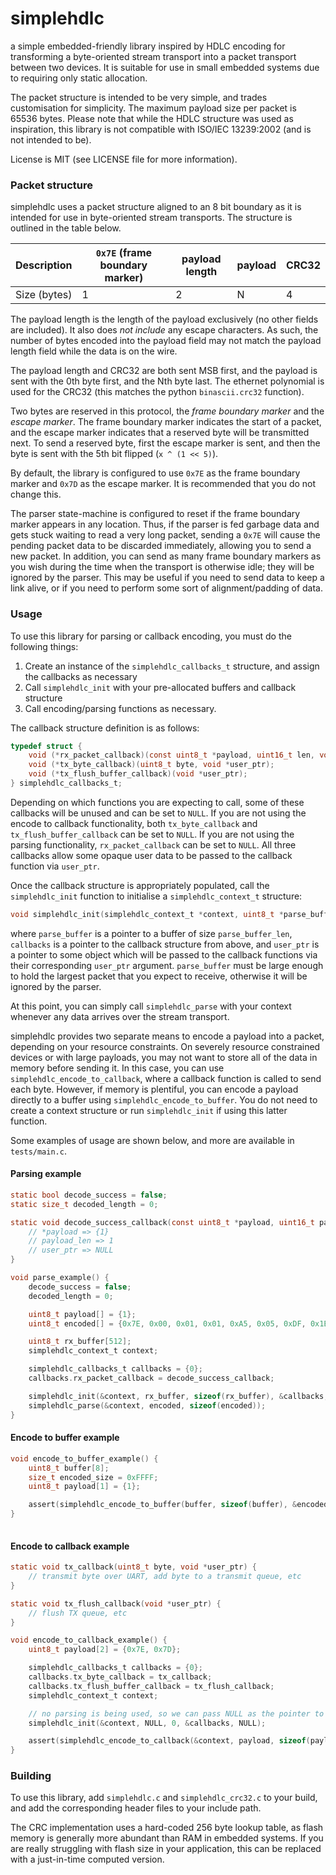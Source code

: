 # simplehdlc
a simple embedded-friendly library inspired by HDLC encoding for transforming a byte-oriented stream transport into a packet transport between two devices. It is suitable for use in small embedded systems due to requiring only static allocation.

The packet structure is intended to be very simple, and trades customisation for simplicity. The maximum payload size per packet is 65536 bytes. Please note that while the HDLC structure was used as inspiration, this library is not compatible with ISO/IEC 13239:2002 (and is not intended to be).

License is MIT (see LICENSE file for more information). 

### Packet structure

simplehdlc uses a packet structure aligned to an 8 bit boundary as it is intended for use in byte-oriented stream transports. The structure is outlined in the table below.

Description | `0x7E` (frame boundary marker) | payload length | payload | CRC32 
--- | --- | --- | --- | ---
Size (bytes) | 1 | 2 | N | 4 

The payload length is the length of the payload exclusively (no other fields are included). It also does *not include* any escape characters. As such, the number of bytes encoded into the payload field may not match the payload length field while the data is on the wire.

The payload length and CRC32 are both sent MSB first, and the payload is sent with the 0th byte first, and the Nth byte last. The ethernet polynomial is used for the CRC32 (this matches the python `binascii.crc32` function).

Two bytes are reserved in this protocol, the *frame boundary marker* and the *escape marker*. The frame boundary marker indicates the start of a packet, and the escape marker indicates that a reserved byte will be transmitted next. To send a reserved byte, first the escape marker is sent, and then the byte is sent with the 5th bit flipped (`x ^ (1 << 5)`).

By default, the library is configured to use `0x7E` as the frame boundary marker and `0x7D` as the escape marker. It is recommended that you do not change this. 

The parser state-machine is configured to reset if the frame boundary marker appears in any location. Thus, if the parser is fed garbage data and gets stuck waiting to read a very long packet, sending a `0x7E` will cause the pending packet data to be discarded immediately, allowing you to send a new packet. In addition, you can send as many frame boundary markers as you wish during the time when the transport is otherwise idle; they will be ignored by the parser. This may be useful if you need to send data to keep a link alive, or if you need to perform some sort of alignment/padding of data.

### Usage

To use this library for parsing or callback encoding, you must do the following things:

1. Create an instance of the `simplehdlc_callbacks_t` structure, and assign the callbacks as necessary
2. Call `simplehdlc_init` with your pre-allocated buffers and callback structure
3. Call encoding/parsing functions as necessary.

The callback structure definition is as follows:

```c
typedef struct {
    void (*rx_packet_callback)(const uint8_t *payload, uint16_t len, void *user_ptr);
    void (*tx_byte_callback)(uint8_t byte, void *user_ptr);
    void (*tx_flush_buffer_callback)(void *user_ptr);
} simplehdlc_callbacks_t;
```

Depending on which functions you are expecting to call, some of these callbacks will be unused and can be set to `NULL`. If you are not using the encode to callback functionality, both `tx_byte_callback` and `tx_flush_buffer_callback` can be set to `NULL`. If you are not using the parsing functionality, `rx_packet_callback` can be set to `NULL`. All three callbacks allow some opaque user data to be passed to the callback function via `user_ptr`. 

Once the callback structure is appropriately populated, call the `simplehdlc_init` function to initialise a `simplehdlc_context_t` structure:

```c
void simplehdlc_init(simplehdlc_context_t *context, uint8_t *parse_buffer, size_t parse_buffer_len, const simplehdlc_callbacks_t *callbacks, void *user_ptr)
```

where `parse_buffer` is a pointer to a buffer of size `parse_buffer_len`, `callbacks` is a pointer to the callback structure from above, and `user_ptr` is a pointer to some object which will be passed to the callback functions via their corresponding `user_ptr` argument. `parse_buffer` must be large enough to hold the largest packet that you expect to receive, otherwise it will be ignored by the parser.

At this point, you can simply call `simplehdlc_parse` with your context whenever any data arrives over the stream transport.

simplehdlc provides two separate means to encode a payload into a packet, depending on your resource constraints. On severely resource constrained devices or with large payloads, you may not want to store all of the data in memory before sending it. In this case, you can use `simplehdlc_encode_to_callback`, where a callback function is called to send each byte. However, if memory is plentiful, you can encode a payload directly to a buffer using `simplehdlc_encode_to_buffer`. You do not need to create a context structure or run `simplehdlc_init` if using this latter function.

Some examples of usage are shown below, and more are available in `tests/main.c`.

#### Parsing example

```c
static bool decode_success = false;
static size_t decoded_length = 0;

static void decode_success_callback(const uint8_t *payload, uint16_t payload_len, void *user_ptr) {
    // *payload => {1}
    // payload_len => 1 
    // user_ptr => NULL
}

void parse_example() {
    decode_success = false;
    decoded_length = 0;

    uint8_t payload[] = {1};
    uint8_t encoded[] = {0x7E, 0x00, 0x01, 0x01, 0xA5, 0x05, 0xDF, 0x1B};

    uint8_t rx_buffer[512];
    simplehdlc_context_t context;

    simplehdlc_callbacks_t callbacks = {0};
    callbacks.rx_packet_callback = decode_success_callback;

    simplehdlc_init(&context, rx_buffer, sizeof(rx_buffer), &callbacks, (void *) payload);
    simplehdlc_parse(&context, encoded, sizeof(encoded));
}
```

#### Encode to buffer example

```c
void encode_to_buffer_example() {
    uint8_t buffer[8];
    size_t encoded_size = 0xFFFF;
    uint8_t payload[1] = {1};

    assert(simplehdlc_encode_to_buffer(buffer, sizeof(buffer), &encoded_size, payload, sizeof(payload)) == SIMPLEHDLC_OK);
}
    
```


#### Encode to callback example

```c
static void tx_callback(uint8_t byte, void *user_ptr) {
    // transmit byte over UART, add byte to a transmit queue, etc
}

static void tx_flush_callback(void *user_ptr) {
    // flush TX queue, etc
}

void encode_to_callback_example() {
    uint8_t payload[2] = {0x7E, 0x7D};

    simplehdlc_callbacks_t callbacks = {0};
    callbacks.tx_byte_callback = tx_callback;
    callbacks.tx_flush_buffer_callback = tx_flush_callback;
    simplehdlc_context_t context;

    // no parsing is being used, so we can pass NULL as the pointer to the parse buffer
    simplehdlc_init(&context, NULL, 0, &callbacks, NULL);

    assert(simplehdlc_encode_to_callback(&context, payload, sizeof(payload), true) == SIMPLEHDLC_OK);
}
```

### Building

To use this library, add `simplehdlc.c` and `simplehdlc_crc32.c` to your build, and add the corresponding header files to your include path. 

The CRC implementation uses a hard-coded 256 byte lookup table, as flash memory is generally more abundant than RAM in embedded systems. If you are really struggling with flash size in your application, this can be replaced with a just-in-time computed version.